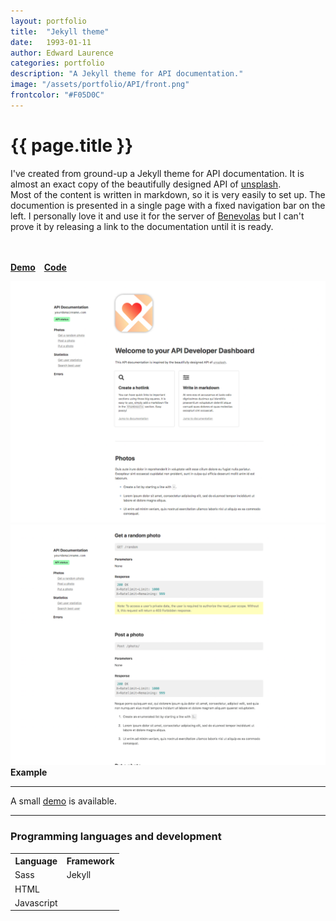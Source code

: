 ```yaml
---
layout: portfolio
title:  "Jekyll theme"
date:   1993-01-11
author: Edward Laurence
categories: portfolio
description: "A Jekyll theme for API documentation."
image: "/assets/portfolio/API/front.png"
frontcolor: "#F05D0C"
---
```


<div class="wrapper">



<h1>{{ page.title }}</h1>

I've created from ground-up a Jekyll theme for API documentation. It is almost an exact copy of the beautifully designed API of <a href="https://unsplash.com/documentation">unsplash</a>. 
<br>
Most of the content is written in markdown, so it is very easily to set up. The documention is presented in a single page with a fixed navigation bar on the left.
I personally love it and use it for the server of <a href="http://edwardlaurence.me/portfolio/1993/01/15/Benevolas.html">Benevolas</a> but I can't prove it by releasing a link to the documentation until it is ready.

<br><br>
<b class="gray-box" style="margin-right: 10px;"><a href="https://jekyll-theme-api-documentation.github.io">Demo</a></b> <b class="gray-box"><a href="https://github.com/laurencee9/jekyll-flat-api">Code</a></b>

</div> <!-- Wrapper -->


<div class="container">

<div class="screenshots-container">
<div class="row">
	<div class="col-sm-12 col-xs-12 screenshot-image ">
		<img class="with-shadow" src="/assets/portfolio/API/example1.png" >	
	</div>
	<div class="col-sm-12 col-xs-12 screenshot-image ">
		<img class="with-shadow" src="/assets/portfolio/API/example2.png" >	
	</div>
	<div class="col-sm-6 screenshot-meta">
		<b>Example</b>
		<hr class="small-line">
		<span class="screenshot-subtitle">A small <a href="https://jekyll-theme-api-documentation.github.io">demo</a> is available.  </span>
	</div>
</div> <!-- row -->
</div> <!-- screenshots-container -->
</div> <!-- Container -->

<hr>

<div class="wrapper">

<h3>Programming languages and development</h3>
<table cellspacing="0" cellpadding="0" class="table-about">
  <tr>
    <th>Language</th> <th>Framework</th>  
  </tr>
  <tr>
  	<td>Sass</td> <td>Jekyll</td>  
  </tr>
  <tr>
  	<td>HTML</td>
  </tr>
  <tr>
  	<td>Javascript</td>
  </tr>
</table>
</div>